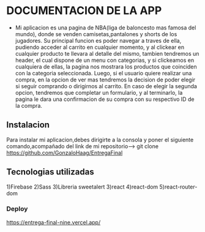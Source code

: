 
# DOCUMENTACION DE LA APP

* Mi aplicacion es una pagina de NBA(liga de baloncesto mas famosa del mundo), donde se venden camisetas,pantalones y shorts de los jugadores. Su principal funcion es poder navegar a traves de ella, pudiendo acceder al carrito en cualquier momento, y al clickear en cualquier producto te llevara al detalle del mismo, tambien tendremos un header, el cual dispone de un menu con categorias, y si clickeamos en cualquiera de ellas, la pagina nos mostrara los productos que coinciden con la categoria seleccionada. Luego, si el usuario quiere realizar una compra, en la opcion de ver mas tendremos la decision de poder elegir si seguir comprando o dirigirnos al carrito. En caso de elegir la segunda opcion, tendremos que completar un formulario, y al terminarlo, la pagina le dara una confirmacion de su compra con su respectivo ID de la compra.

## Instalacion

Para instalar mi aplicacion,debes dirigirte a la consola y poner el siguiente comando,acompañado del link de mi repositorio--> git clone https://github.com/GonzaloHaag/EntregaFinal

## Tecnologias utilizadas

1)Firebase
2)Sass
3)Libreria sweetalert
3)react
4)react-dom
5)react-router-dom

### Deploy

https://entrega-final-nine.vercel.app/
